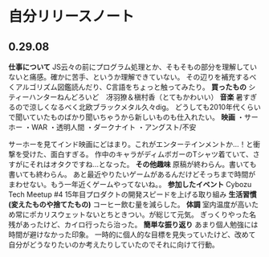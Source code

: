 # 自分リリースノート

## 0.29.08
**仕事について**
JS云々の前にプログラム処理とか、そもそもの部分を理解していないと痛感。確かに苦手、というか理解できていない。
その辺りを補充するべくアルゴリズム図鑑読んだり、C言語をちょっと触ってみたり。
**買ったもの**
シティーハンターねんどろいど　冴羽獠＆槇村香（とてもかわいい）
**音楽**
暑すぎるので涼しくなるべく北欧ブラックメタル久々dig。
どうしても2010年代くらいで聞いていたものばかり聞いちゃうから新しいものも仕入れたい。
**映画**
・サーホー
・WAR
・透明人間
・ダークナイト
・アングスト/不安

サーホーを見てインド映画にどはまり。これがエンターテインメントか…！と衝撃を受けた、面白すぎる。
作中のキャラがディムボガーのTシャツ着ていて、さすがにそれはオタクですね…となった。
**その他趣味**
原稿が終わらん。書いても書いても終わらん。
あと最近やりたいゲームがあるんだけどそっちまで時間がまわせない。もう一年近くゲームやってないね。。
**参加したイベント**
Cybozu Tech Meetup #4 15年目プロダクトの開発スピードを上げる取り組み
**生活習慣(変えたものや捨てたもの)**
コーヒー飲む量を減らした。
**体調**
室内温度が高いため常にポカリスウェットないとちときつい。が総じて元気。
ぎっくりやった名残があったけど、カイロ行ったら治った。
**簡単な振り返り**
あまり個人勉強には時間が避けなかった印象。
一時的に個人的な目標を見失っていたけど、改めて自分がどうなりたいのか考えたりしていたのでそれに向けて行動。